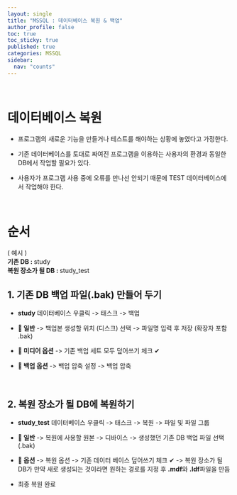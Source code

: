```yaml
---
layout: single
title: "MSSQL : 데이터베이스 복원 & 백업"
author_profile: false
toc: true
toc_sticky: true
published: true
categories: MSSQL
sidebar:
  nav: "counts"
---
```


<br>

# 데이터베이스 복원

* 프로그램의 새로운 기능을 만들거나 테스트를 해야하는 상황에 놓였다고 가정한다.

* 기존 데이터베이스를 토대로 짜여진 프로그램을 이용하는 사용자의 환경과 동일한 DB에서 작업할 필요가 있다.

* 사용자가 프로그램 사용 중에 오류를 만나선 안되기 때문에 TEST 데이터베이스에서 작업해야 한다.


<br>

# 순서

<div class="notice--info">
( 예시 )<br>
<b>기존 DB : </b>study<br>
<b>복원 장소가 될 DB : </b>study_test
</div>



## 1. 기존 DB 백업 파일(.bak) 만들어 두기

* **study** 데이터베이스 우클릭 -> 태스크 -> 백업

* **🔧 일반** -> 백업본 생성할 위치 (디스크) 선택 -> 파일명 입력 후 저장 (확장자 포함 .bak)

* **🔧 미디어 옵션** -> 기존 백업 세트 모두 덮어쓰기 체크 ✔

* **🔧 백업 옵션** -> 백업 압축 설정 -> 백업 압축


<br>


## 2. 복원 장소가 될 DB에 복원하기

* **study_test** 데이터베이스 우클릭 -> 태스크 -> 복원 -> 파일 및 파일 그룹

* **🔧 일반** -> 복원에 사용할 원본 -> 디바이스 -> 생성했던 기존 DB 백업 파일 선택 (.bak)

* **🔧 옵션** -> 복원 옵션 -> 기존 데이터 베이스 덮어쓰기 체크 ✔ -> 복원 장소가 될 DB가 만약 새로 생성되는 것이라면 원하는 경로를 지정 후 **.mdf**와 **.ldf**파일을 만듬

* 최종 복원 완료



